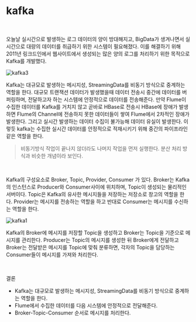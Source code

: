 kafka
===================

<br>

오늘날 실시간으로 발생하는 로그 데이터의 양이 방대해지고, BigData가 생겨나면서 실시간으로 대량의 데이터를 취급하기 위한 시스템이 필요해졌다. 이를 해결하기 위해 2011년 링크드인에서 웹사이트에서 생성되는 많은 양의 로그를 처리하기 위한 목적으로 Kafka를 개발했다.


![kafka3](https://user-images.githubusercontent.com/82218035/116209670-1a5d3a00-a77d-11eb-8900-39111d65465b.PNG)


Kafka는 대규모로 발생하는 메시지성, StreamingData를 비동기 방식으로 중계하는 역할을 한다. 대규모 트랜잭션 데이터가 발생했을때 데이터 전송시 중간에 데이터를 버퍼링하며, 전달하고자 하는 시스템에 안정적으로 데이터를 전송해준다. 만약 Flume이 수집한 데이터를 Kafka를 거치지 않고 곧바로 HBase로 전송시 HBase에 장애가 발생하면 Flume의 Channel에 전송하지 못한 데이터들이 쌓여 Flume에서 2차적인 장애가 발생한다. 그리고 실시간 발생하는 데이터 수집이 불가능해 데이터 유실이 발생한다. 이렇듯 kafka는 수집한 실시간 데이터를 안정적으로 적재시키기 위해 중간의 파이프라인 같은 역할을 한다.

>비동기방식
작업이 끝나지 않더라도 나머지 작업을 먼저 실행한다.
분산 처리 방식과 비슷한 개념이라 보인다.

<br>

Kafka의 구성요소로 Broker, Topic, Provider, Consumer 가 있다. Broker는 Kafka의 인스턴스로 Producer와 Consumer사이에 위치하며, Topic이 생성되는 물리적인 서버이다. Topic은 Kafka의 유사한 메시지들을 저장하는 저장소로 창고의 역할을 한다. Provider는 메시지를 전송하는 역할을 하고 반대로 Consumer는 메시지를 수신하는 역할을 한다.


![kafka1](https://user-images.githubusercontent.com/82218035/116209732-28ab5600-a77d-11eb-84a4-410fc1a9481c.PNG)


Kafka의 Broker에 메시지를 저장할 Topic을 생성하고 Broker는 Topic을 기준으로 메시지를 관리한다. Producer는 Topic의 메시지를 생성한 뒤 Broker에게 전달하고 Broker는 전달받은 메시지를 Topic에 맞춰 분류하면, 각자의 Topic을 담당하는 Consumer들이 메시지를 가져와 처리한다.

<br>

결론
- Kafka는 대규모로 발생하는 메시지성, StreamingData를 비동기 방식으로 중계하는 역할을 한다.
- Flume에서 수집한 데이터를 다음 시스템에 안정적으로 전달해준다.
- Broker-Topic-Consumer 순서로 메시지를 처리한다.
